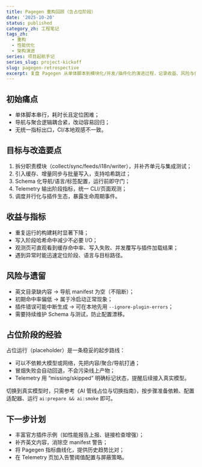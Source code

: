 ```yaml
---
title: Pagegen 重构回顾（含占位阶段）
date: '2025-10-20'
status: published
category_zh: 工程笔记
tags_zh:
  - 重构
  - 性能优化
  - 架构演进
series: 项目起航手记
series_slug: project-kickoff
slug: pagegen-retrospective
excerpt: 复盘 Pagegen 从单体脚本到模块化/并发/插件化的演进过程，记录收益、风险与仍需打磨的环节，并补充占位阶段的取舍与经验。
---
```


## 初始痛点

- 单体脚本串行，耗时长且定位困难；
- 导航与聚合逻辑耦合紧，改动容易回归；
- 无统一指标出口，CI/本地观感不一致。

## 目标与改造要点

1. 拆分职责模块（collect/sync/feeds/i18n/writer），并补齐单元与集成测试；
2. 引入缓存、增量同步与批量写入，支持哈希跳过；
3. Schema 化导航/语言/标签配置，运行前即守门；
4. Telemetry 输出阶段指标，统一 CLI/页面观测；
5. 调度并行化与插件生态，暴露生命周期事件。

## 收益与指标

- 重复运行的构建耗时显著下降；
- 写入阶段哈希命中减少不必要 I/O；
- 观测页可直观看到缓存命中率、写入失败、并发覆写与插件加载结果；
- 遇到异常时能迅速定位阶段、语言与目标路径。

## 风险与遗留

- 英文目录缺内容 → 导航 manifest 为空（不阻断）；
- 初期命中率偏低 → 属于冷启动正常现象；
- 插件错误可能中断生成 → 可在本地先用 `--ignore-plugin-errors`；
- 需要持续维护 Schema 与测试，防止配置漂移。

## 占位阶段的经验

占位运行（placeholder）是一条稳妥的起步路线：
- 可以不依赖大模型或网络，先把内容/聚合/导航打通；
- 冒烟失败会自动回退，不会污染线上产物；
- Telemetry 用 “missing/skipped” 明确标记状态，提醒后续接入真实模型。

切换到真实模型时，只需参考《AI 管线占位与切换指南》，按步骤准备依赖、配置适配器、运行 `ai:prepare && ai:smoke` 即可。

## 下一步计划

- 丰富官方插件示例（如性能报告上报、链接检查增强）；
- 补齐英文内容，消除空 manifest 警告；
- 将 Pagegen 指标曲线化，提供历史趋势比对；
- 在 Telemetry 页加入告警阈值配置与屏蔽策略。

